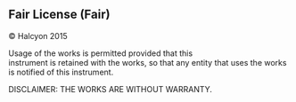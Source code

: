 <h2>Fair License (Fair)</h2>

<p>© Halcyon 2015

Usage of the works is permitted provided that this <br> instrument is retained with the works, so that any entity that uses the works is notified of this instrument.

DISCLAIMER: THE WORKS ARE WITHOUT WARRANTY.</p>
